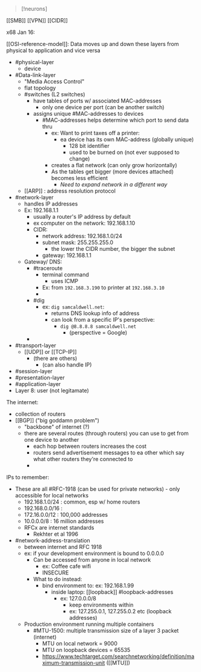 
>[!neurons]
>
[[SMB]] 
[[VPN]]
[[CIDR]]
  
x68 Jan 16:

[[OSI-reference-model]]:
Data moves up and down these layers from physical to application and vice versa
- #physical-layer 
	- device
- #Data-link-layer
	- "Media Access Control"
	- flat topology
	- #switches (L2 switches)
		- have tables of ports w/ associated MAC-addresses
			- only one device per port (can be another switch)
		- assigns unique #MAC-addresses to devices
			- #MAC-addresses helps determine which port to send data thru
				- ex: Want to print taxes off a printer:
					- ea device has its own MAC-address (globally unique)
						- 128 bit identifier
						- used to be burned on (not ever supposed to change)
				- creates a flat network (can only grow horizontally)
				- As the tables get bigger (more devices attached) becomes less efficient
					- *Need to expand network in a different way* 
	- [[ARP]] : address resolution protocol
- #network-layer
	- handles IP addresses
	- Ex: 192.168.1.1
		- usually a router's IP address by default
		- ex computer on the network: 192.168.1.10
		- CIDR:
			- network address: 192.168.1.0/24
			- subnet mask: 255.255.255.0
				- the lower the CIDR number, the bigger the subnet
			- gateway: 192.168.1.1
	- Gateway/ DNS:
		- #traceroute
			- terminal command
				- uses ICMP
			- Ex: from ``192.168.3.190`` to printer at ``192.168.3.10``  
			- 
		- #dig 
			- ex: ``dig samcaldwell.net``:
				- returns DNS lookup info of address
				- can look from a specific IP's perspective:
					- ``dig @8.8.8.8 samcaldwell.net``
						- (perspective = Google)
		- 
- #transport-layer
	- [[UDP]] or [[TCP-IP]] 
		- (there are others)
			- (can also handle IP)
- #session-layer 
- #presentation-layer 
- #application-layer
- Layer 8: user (not legitamate)

The internet:
- collection of routers
- [[BGP]] ("big goddamn problem")
	- "backbone" of internet (?)
	- there are several routes (through routers) you can use to get from one device to another
		- each hop between routers increases the cost
		- routers send advertisement messages to ea other which say what other routers they're connected to
		- 

IPs to remember:
- These are all #RFC-1918 (can be used for private networks) - only accessible for local networks
	- 192.168.1.0/24 : common, esp w/ home routers
	- 192.168.0.0/16 : 
	- 172.16.0.0/12 : 100,000 addresses
	- 10.0.0.0/8 : 16 million addresses
	- RFCx are internet standards
		- Rekhter et al 1996
- #network-address-translation
	- between internet and RFC 1918
	- ex: if your development environment is bound to 0.0.0.0
		- Can be accessed from anyone in local network
			- ex: Coffee cafe wifi
			- INSECURE
		- What to do instead:
			- bind environment to: ex: 192.168.1.99
				- inside laptop: [[loopback]] #loopback-addresses
					- ex: 127.0.0.0/8
						- keep environments within
						- ex: 127.255.0.1, 127.255.0.2 etc (loopback addresses)
	- Production environment running multiple containers
		- #MTU-1500: multiple transmission size of a layer 3 packet (internet)
			- MTU on local network = 9000
			- MTU on loopback devices = 65535
			- https://www.techtarget.com/searchnetworking/definition/maximum-transmission-unit ([[MTU]])